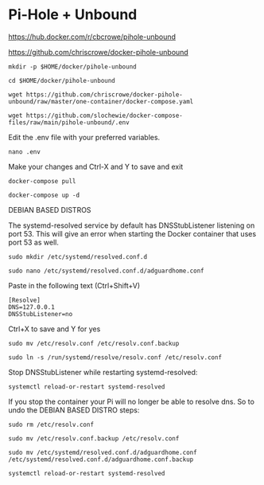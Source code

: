 # Pi-Hole + Unbound
https://hub.docker.com/r/cbcrowe/pihole-unbound

https://github.com/chriscrowe/docker-pihole-unbound

```
mkdir -p $HOME/docker/pihole-unbound
```
```
cd $HOME/docker/pihole-unbound
```
```
wget https://github.com/chriscrowe/docker-pihole-unbound/raw/master/one-container/docker-compose.yaml
```
```
wget https://github.com/slochewie/docker-compose-files/raw/main/pihole-unbound/.env
```
Edit the .env file with your preferred variables.
```
nano .env
```
Make your changes and Ctrl-X and Y to save and exit
```
docker-compose pull
```
```
docker-compose up -d
```


DEBIAN BASED DISTROS

The systemd-resolved service by default has DNSStubListener
listening on port 53. This will give an error when starting
the Docker container that uses port 53 as well.

```
sudo mkdir /etc/systemd/resolved.conf.d
```
```
sudo nano /etc/systemd/resolved.conf.d/adguardhome.conf
```
Paste in the following text (Ctrl+Shift+V)
```
[Resolve]
DNS=127.0.0.1
DNSStubListener=no
```
Ctrl+X to save and Y for yes
```
sudo mv /etc/resolv.conf /etc/resolv.conf.backup
```
```
sudo ln -s /run/systemd/resolve/resolv.conf /etc/resolv.conf
```
Stop DNSStubListener while restarting systemd-resolved:
```
systemctl reload-or-restart systemd-resolved
```

If you stop the container your Pi will no longer be able to resolve dns.
So to undo the DEBIAN BASED DISTRO steps:
```
sudo rm /etc/resolv.conf
```
```
sudo mv /etc/resolv.conf.backup /etc/resolv.conf
```
```
sudo mv /etc/systemd/resolved.conf.d/adguardhome.conf /etc/systemd/resolved.conf.d/adguardhome.conf.backup
```
```
systemctl reload-or-restart systemd-resolved
```
